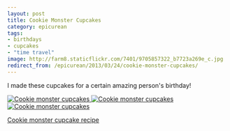 ```yaml
---
layout: post
title: Cookie Monster Cupcakes
category: epicurean
tags:
- birthdays
- cupcakes
- "time travel"
image: http://farm8.staticflickr.com/7401/9705857322_b7723a269e_c.jpg
redirect_from: /epicurean/2013/03/24/cookie-monster-cupcakes/
---
```


I made these cupcakes for a certain amazing person's birthday!

<a href="http://www.flickr.com/photos/91218249@N05/9705857322/" title="Cookie monster cupcakes by katydecorah, on Flickr">
<img src="http://farm8.staticflickr.com/7401/9705857322_b7723a269e_c.jpg" class="img-half" alt="Cookie monster cupcakes"></a><a href="http://www.flickr.com/photos/91218249@N05/9705859392/" title="Cookie monster cupcakes by katydecorah, on Flickr">
<img src="http://farm4.staticflickr.com/3728/9705859392_c81a706dc5_c.jpg"  class="img-half"  alt="Cookie monster cupcakes"></a><a href="http://www.flickr.com/photos/91218249@N05/9702626123/" title="Cookie monster cupcakes by katydecorah, on Flickr">
<img src="http://farm8.staticflickr.com/7424/9702626123_69c114c974_c.jpg" class="pop-out"  alt="Cookie monster cupcakes"></a>

[Cookie monster cupcake recipe](http://birdonacake.blogspot.com/2011/11/om-nom-nom-nom.html)